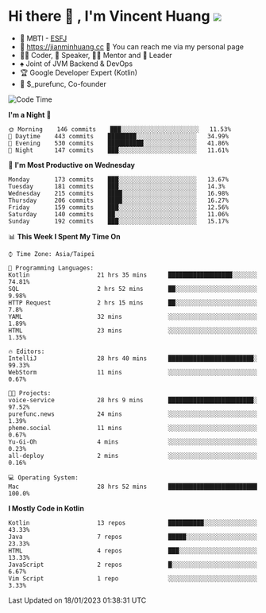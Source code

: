 # Hi there 👋 , I'm Vincent Huang ![](https://komarev.com/ghpvc/?username=Jian-Min-Huang)
- 👀 MBTI - [ESFJ](https://www.16personalities.com/esfj-personality)
- 💎 https://jianminhuang.cc 🙋 You can reach me via my personal page
- 👨‍💻 Coder, 🎤 Speaker, 👨‍🏫 Mentor and 🚀 Leader
- ♠️ Joint of JVM Backend & DevOps
- 🏆 Google Developer Expert (Kotlin)
- 💼 $_purefunc, Co-founder

<!--START_SECTION:waka-->
![Code Time](http://img.shields.io/badge/Code%20Time-1%2C457%20hrs%202%20mins-blue)

**I'm a Night 🦉** 

```text
🌞 Morning    146 commits    ███░░░░░░░░░░░░░░░░░░░░░░   11.53% 
🌆 Daytime    443 commits    ████████░░░░░░░░░░░░░░░░░   34.99% 
🌃 Evening    530 commits    ██████████░░░░░░░░░░░░░░░   41.86% 
🌙 Night      147 commits    ███░░░░░░░░░░░░░░░░░░░░░░   11.61%

```
📅 **I'm Most Productive on Wednesday** 

```text
Monday       173 commits    ███░░░░░░░░░░░░░░░░░░░░░░   13.67% 
Tuesday      181 commits    ███░░░░░░░░░░░░░░░░░░░░░░   14.3% 
Wednesday    215 commits    ████░░░░░░░░░░░░░░░░░░░░░   16.98% 
Thursday     206 commits    ████░░░░░░░░░░░░░░░░░░░░░   16.27% 
Friday       159 commits    ███░░░░░░░░░░░░░░░░░░░░░░   12.56% 
Saturday     140 commits    ██░░░░░░░░░░░░░░░░░░░░░░░   11.06% 
Sunday       192 commits    ███░░░░░░░░░░░░░░░░░░░░░░   15.17%

```


📊 **This Week I Spent My Time On** 

```text
⌚︎ Time Zone: Asia/Taipei

💬 Programming Languages: 
Kotlin                   21 hrs 35 mins      ██████████████████░░░░░░░   74.81% 
SQL                      2 hrs 52 mins       ██░░░░░░░░░░░░░░░░░░░░░░░   9.98% 
HTTP Request             2 hrs 15 mins       ██░░░░░░░░░░░░░░░░░░░░░░░   7.8% 
YAML                     32 mins             ░░░░░░░░░░░░░░░░░░░░░░░░░   1.89% 
HTML                     23 mins             ░░░░░░░░░░░░░░░░░░░░░░░░░   1.35%

🔥 Editors: 
IntelliJ                 28 hrs 40 mins      ████████████████████████░   99.33% 
WebStorm                 11 mins             ░░░░░░░░░░░░░░░░░░░░░░░░░   0.67%

🐱‍💻 Projects: 
voice-service            28 hrs 9 mins       ████████████████████████░   97.52% 
purefunc.news            24 mins             ░░░░░░░░░░░░░░░░░░░░░░░░░   1.39% 
pheme.social             11 mins             ░░░░░░░░░░░░░░░░░░░░░░░░░   0.67% 
Yu-Gi-Oh                 4 mins              ░░░░░░░░░░░░░░░░░░░░░░░░░   0.23% 
all-deploy               2 mins              ░░░░░░░░░░░░░░░░░░░░░░░░░   0.16%

💻 Operating System: 
Mac                      28 hrs 52 mins      █████████████████████████   100.0%

```

**I Mostly Code in Kotlin** 

```text
Kotlin                   13 repos            ██████████░░░░░░░░░░░░░░░   43.33% 
Java                     7 repos             █████░░░░░░░░░░░░░░░░░░░░   23.33% 
HTML                     4 repos             ███░░░░░░░░░░░░░░░░░░░░░░   13.33% 
JavaScript               2 repos             █░░░░░░░░░░░░░░░░░░░░░░░░   6.67% 
Vim Script               1 repo              ░░░░░░░░░░░░░░░░░░░░░░░░░   3.33%

```



 Last Updated on 18/01/2023 01:38:31 UTC
<!--END_SECTION:waka-->

